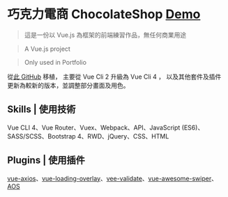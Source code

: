 # 巧克力電商 ChocolateShop [Demo](https://nighthree.github.io/ChocolateShop_vue_cli4/#/home)  

> 這是一份以 Vue.js 為框架的前端練習作品，無任何商業用途

> A Vue.js project

> Only used in Portfolio

從[此 GitHub](https://github.com/Nighthree/ChocolateShop) 移植，
主要從 Vue Cli 2 升級為 Vue Cli 4 ，
以及其他套件及插件更新為較新的版本，並調整部分畫面及用色。

## Skills | 使用技術

Vue CLI 4、Vue Router、Vuex、Webpack、API、JavaScript (ES6)、SASS/SCSS、Bootstrap 4、RWD、jQuery、CSS、HTML

## Plugins | 使用插件

[vue-axios](https://www.npmjs.com/package/vue-axios)、[vue-loading-overlay](https://www.npmjs.com/package/vue-loading-overlay)、[vee-validate](https://logaretm.github.io/vee-validate/)、[vue-awesome-swiper](https://github.surmon.me/vue-awesome-swiper/)、[AOS](https://michalsnik.github.io/aos/)